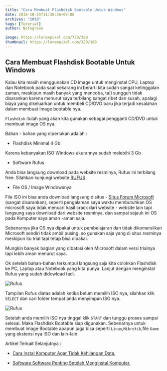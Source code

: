 ```yaml
---
title: "Cara Membuat Flashdisk Bootable Untuk Windows"
date: 2018-10-25T11:35:36+07:00
archives: "2018"
tags: [Tutorial]
author: Nofegreen

image: https://lorempixel.com/720/380
thumbnail: https://lorempixel.com/320/160
---
```

## Cara Membuat Flashdisk Bootable Untuk Windows
Kalau kita masih menggunakan CD image untuk menginstal CPU, Laptop dan Notebook pada saat sekarang ini berarti kita sudah sangat ketinggalan zaman, meskipun masih banyak yang mencoba, ta[i sungguh tidak disarankan karena menurut saya terbilang sangat ribet dan susah, apalagi biaya yang dikeluarkan untuk membeli CD/DVD baru jika terjadi kesalahan dalam membuat Image bootable nya.

`Flashdisk` itulah yang akan kita gunakan sebagai pengganti CD/DVD untuk membuat image OS nya.
<p>Bahan - bahan yang diperlukan adalah :</p>

- Flashdisk Minimal 4 Gb
<p>Karena kebanyakan ISO Windows ukurannya sudah melebihi 3 Gb</p>

- Software Rufus
<p>Anda bisa langsung download pada website resminya, Rufus ini terbilang free.
Silahkan kunjungi website <a href="https://rufus.ie/" target="_blank">RUFUS</a>.</p>

- File OS / Image Windowsnya
<p>File ISO ini bisa anda download langsung disitus - <a href="https://www.w7forums.com/threads/official-windows-7-sp1-iso-image-downloads.12325/" target="_blank">Situs Forum Microsoft</a> (sangat disarankan), seperti pengalaman saya waktu membutuhkan OS microsoft saya tidak mencari hasil crack dari website - website lain tapi langsung saya download dari website resminya, dan sampai sejauh ini OS pada Komputer saya aman -aman saja.</p>
<p>Sebenarnya jika OS nya dipakai untuk pembelajaran dan tidak dikomersilkan Microsoft sendiri tidak ambil pusing, so gunakan saja yang di situs resminya meskipun itu trial tapi tetap bisa dipakai.</p>
<p>Mungkin banyak bagian yang dibatasi oleh Microsoft dalam versi trialnya tapi lebih aman menurut saya.</p>

Ok setelah bahan-bahan terkumpul langsung saja kita colokkan Flashdisk ke PC, Laptop atau Notebook yang kita punya. Lanjut dengan menginstal Rufus yang sudah didowload tadi.

![Rufus](/img/img_artikel_rufus/nofegreen_rufus_a.png)

Tampilan Rufus diatas adalah ketika belum memilih ISO nya, silahkan klik `SELECT` dan cari folder tempat anda menyimpan ISO nya.

![Rufus](/img/img_artikel_rufus/nofegreen_rufus_b.png)

Setelah anda memilih ISO nya tinggal klik `START` dan tunggu proses sampai selesai. Maka Flashdisk Bootable siap digunakan. Sebenarnya untuk membuat image Bootable apapun juga bisa seperti `Linux`,`Mikrotik`,file `Game` yang ekstensi nya ISO dan lain-lain.

Artikel Terkait Selanjutnya :

 - [Cara Instal Komputer Agar Tidak Kehilangan Data.](https://nofegreen.github.io/2018/cara-instal-komputer-agar-tidak-kehilangan-data/)

 - [Software Software Penting Setelah Menginstal Komputer.](https://nofegreen.github.io/2018/software-software-penting-setelah-menginstal-komputer/)